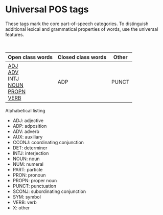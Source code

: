 # Universal POS tags

These tags mark the core part-of-speech categories. To distinguish additional lexical and grammatical properties of words, use the universal features.


<table>
<thead>
  <tr>
    <th>Open class words</th>
    <th>Closed class words</th>
    <th>Other</th>
  </tr>
</thead>
<tbody>
  <tr>
    <td>
    <a href="pos_tag/ADJ.md">ADJ</a> <br/>
    <a href="pos_tag/ADV.md">ADV</a> <br/>
    INTJ <br/>
    <a href="pos_tag/NOUN.md">NOUN</a> <br/>
    <a href="pos_tag/PROPN.md">PROPN</a> <br/>
    <a href="pos_tag/VERB.md">VERB</a> <br/>
    </td> <br/>
    <td>
    ADP</td>
    <td>PUNCT</td>
  </tr>
</tbody>
</table>
 
Alphabetical listing

* ADJ: adjective
* ADP: adposition
* ADV: adverb
* AUX: auxiliary
* CCONJ: coordinating conjunction
* DET: determiner
* INTJ: interjection
* NOUN: noun
* NUM: numeral
* PART: particle
* PRON: pronoun
* PROPN: proper noun
* PUNCT: punctuation
* SCONJ: subordinating conjunction
* SYM: symbol
* VERB: verb
* X: other


